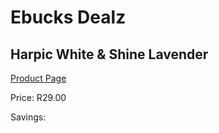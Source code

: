 
# Ebucks Dealz
## Harpic White & Shine Lavender
[Product Page](https://www.ebucks.com/web/shop/productSelected.do?prodId=1062735416&catId=908586136)

Price: R29.00

Savings: 


	